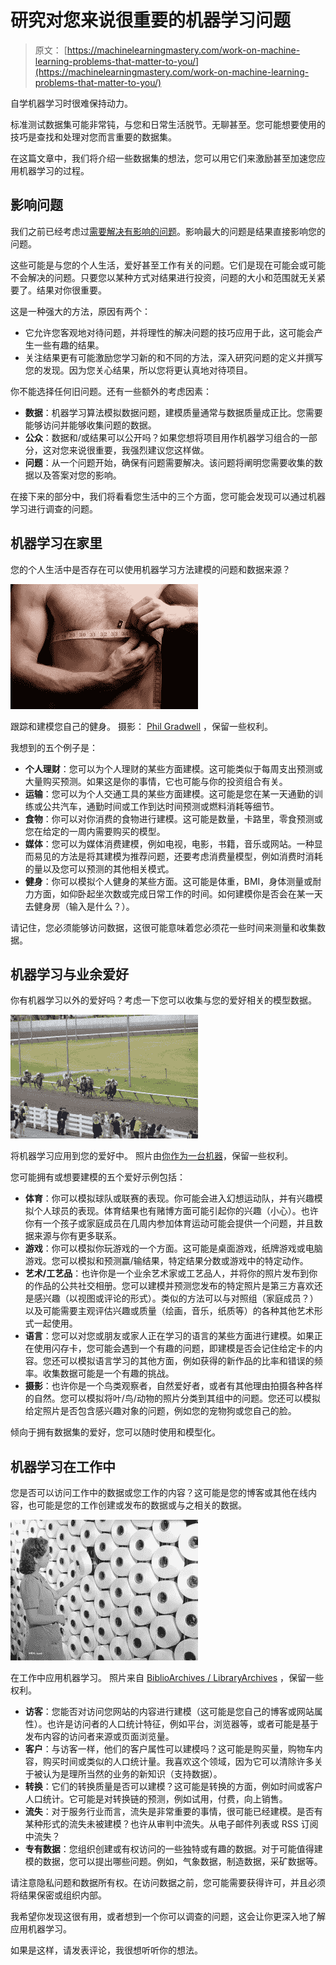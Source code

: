 # 研究对您来说很重要的机器学习问题

> 原文： [https://machinelearningmastery.com/work-on-machine-learning-problems-that-matter-to-you/](https://machinelearningmastery.com/work-on-machine-learning-problems-that-matter-to-you/)

自学机器学习时很难保持动力。

标准测试数据集可能非常钝，与您和日常生活脱节。无聊甚至。您可能想要使用的技巧是查找和处理对您而言重要的数据集。

在这篇文章中，我们将介绍一些数据集的想法，您可以用它们来激励甚至加速您应用机器学习的过程。

## 影响问题

我们之前已经考虑过[需要解决有影响的问题](http://machinelearningmastery.com/machine-learning-that-matters/ "Machine Learning that Matters")。影响最大的问题是结果直接影响您的问题。

这些可能是与您的个人生活，爱好甚至工作有关的问题。它们是现在可能会或可能不会解决的问题。只要您以某种方式对结果进行投资，问题的大小和范围就无关紧要了。结果对你很重要。

这是一种强大的方法，原因有两个：

*   它允许您客观地对待问题，并将理性的解决问题的技巧应用于此，这可能会产生一些有趣的结果。
*   关注结果更有可能激励您学习新的和不同的方法，深入研究问题的定义并撰写您的发现。因为您关心结果，所以您将更认真地对待项目。

你不能选择任何旧问题。还有一些额外的考虑因素：

*   **数据**：机器学习算法模拟数据问题，建模质量通常与数据质量成正比。您需要能够访问并能够收集问题的数据。
*   **公众**：数据和/或结果可以公开吗？如果您想将项目用作机器学习组合的一部分，这对您来说很重要，我强烈建议您这样做。
*   **问题**：从一个问题开始，确保有问题需要解决。该问题将阐明您需要收集的数据以及答案对您的影响。

在接下来的部分中，我们将看看您生活中的三个方面，您可能会发现可以通过机器学习进行调查的问题。

## 机器学习在家里

您的个人生活中是否存在可以使用机器学习方法建模的问题和数据来源？

[![machine learning fitness](img/a7e159b0a34486d591929e28ae792e4c.jpg)](https://3qeqpr26caki16dnhd19sv6by6v-wpengine.netdna-ssl.com/wp-content/uploads/2014/06/machine-learning-fitness.jpg)

跟踪和建模您自己的健身。
摄影： [Phil Gradwell](https://www.flickr.com/photos/philgradwell/12420412833/sizes/l) ，保留一些权利。

我想到的五个例子是：

*   **个人理财**：您可以为个人理财的某些方面建模。这可能类似于每周支出预测或大量购买预测。如果这是你的事情，它也可能与你的投资组合有关。
*   **运输**：您可以为个人交通工具的某些方面建模。这可能是您在某一天通勤的训练或公共汽车，通勤时间或工作到达时间预测或燃料消耗等细节。
*   **食物**：你可以对你消费的食物进行建模。这可能是数量，卡路里，零食预测或您在给定的一周内需要购买的模型。
*   **媒体**：您可以为媒体消费建模，例如电视，电影，书籍，音乐或网站。一种显而易见的方法是将其建模为推荐问题，还要考虑消费量模型，例如消费时消耗的量以及您可以预测的其他相关模式。
*   **健身**：你可以模拟个人健身的某些方面。这可能是体重，BMI，身体测量或耐力方面，如仰卧起坐次数或完成日常工作的时间。如何建模你是否会在某一天去健身房（输入是什么？）。

请记住，您必须能够访问数据，这很可能意味着您必须花一些时间来测量和收集数据。

## 机器学习与业余爱好

你有机器学习以外的爱好吗？考虑一下您可以收集与您的爱好相关的模型数据。

[![machine learning horse racing](img/3a4af5a9c994745044e8b7dff2f2b6dd.jpg)](https://3qeqpr26caki16dnhd19sv6by6v-wpengine.netdna-ssl.com/wp-content/uploads/2014/06/machine-learning-horse-racing.jpg)

将机器学习应用到您的爱好中。
照片由[你作为一台机器](https://www.flickr.com/photos/youasamachine/7672323774/sizes/l)，保留一些权利。

您可能拥有或想要建模的五个爱好示例包括：

*   **体育**：你可以模拟球队或联赛的表现。你可能会进入幻想运动队，并有兴趣模拟个人球员的表现。体育结果也有赌博方面可能引起你的兴趣（小心）。也许你有一个孩子或家庭成员在几周内参加体育运动可能会提供一个问题，并且数据来源与你有更多联系。
*   **游戏**：你可以模拟你玩游戏的一个方面。这可能是桌面游戏，纸牌游戏或电脑游戏。您可以模拟和预测赢/输结果，特定结果分数或游戏中的特定动作。
*   **艺术/工艺品**：也许你是一个业余艺术家或工艺品人，并将你的照片发布到你的作品的公共社交相册。您可以建模并预测您发布的特定照片是第三方喜欢还是感兴趣（以视图或评论的形式）。类似的方法可以与对照组（家庭成员？）以及可能需要主观评估兴趣或质量（绘画，音乐，纸质等）的各种其他艺术形式一起使用。
*   **语言**：您可以对您或朋友或家人正在学习的语言的某些方面进行建模。如果正在使用闪存卡，您可能会遇到一个有趣的问题，即建模是否会记住给定卡的内容。您还可以模拟语言学习的其他方面，例如获得的新作品的比率和错误的频率。收集数据可能是一个有趣的挑战。
*   **摄影**：也许你是一个鸟类观察者，自然爱好者，或者有其他理由拍摄各种各样的自然。您可以模拟将叶/鸟/动物的照片分类到其组中的问题。您还可以模拟给定照片是否包含感兴趣对象的问题，例如您的宠物狗或您自己的脸。

倾向于拥有数据集的爱好，您可以随时使用和模型化。

## 机器学习在工作中

您是否可以访问工作中的数据或您工作的内容？这可能是您的博客或其他在线内容，也可能是您的工作创建或发布的数据或与之相关的数据。

[![machine learning at work](img/9097ffe38b130f58c367c0f053afddbd.jpg)](https://3qeqpr26caki16dnhd19sv6by6v-wpengine.netdna-ssl.com/wp-content/uploads/2014/06/machine-learning-at-work.jpg)

在工作中应用机器学习。
照片来自 [BiblioArchives / LibraryArchives](https://www.flickr.com/photos/lac-bac/4678564541/sizes/o/) ，保留一些权利。

*   **访客**：您能否对访问您网站的内容进行建模（这可能是您自己的博客或网站属性）。也许是访问者的人口统计特征，例如平台，浏览器等，或者可能是基于发布内容的访问者来源或页面浏览量。
*   **客户**：与访客一样，他们的客户属性可以建模吗？这可能是购买量，购物车内容，购买时间或类似的人口统计量。我喜欢这个领域，因为它可以清除许多关于被认为是理所当然的业务的新知识（支持数据）。
*   **转换**：它们的转换质量是否可以建模？这可能是转换的方面，例如时间或客户人口统计。它可能是对转换链的预测，例如试用，付费，向上销售。
*   **流失**：对于服务行业而言，流失是非常重要的事情，很可能已经建模。是否有某种形式的流失未被建模？也许从审判中流失。从电子邮件列表或 RSS 订阅中流失？
*   **专有数据**：您组织创建或有权访问的一些独​​特或有趣的数据。对于可能值得建模的数据，您可以提出哪些问题。例如，气象数据，制造数据，采矿数据等。

请注意隐私问题和数据所有权。在访问数据之前，您可能需要获得许可，并且必须将结果保密或组织内部。

我希望你发现这很有用，或者想到一个你可以调查的问题，这会让你更深入地了解应用机器学习。

如果是这样，请发表评论，我很想听听你的想法。
